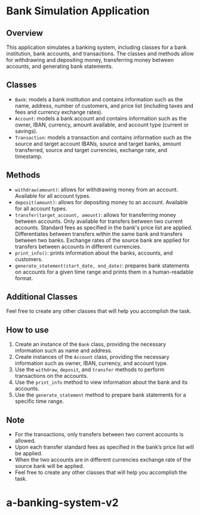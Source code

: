 # Bank Simulation Application

## Overview
This application simulates a banking system, including classes for a bank institution, bank accounts, and transactions. The classes and methods allow for withdrawing and depositing money, transferring money between accounts, and generating bank statements.

## Classes
- `Bank`: models a bank institution and contains information such as the name, address, number of customers, and price list (including taxes and fees and currency exchange rates).
- `Account`: models a bank account and contains information such as the owner, IBAN, currency, amount available, and account type (current or savings).
- `Transaction`: models a transaction and contains information such as the source and target account IBANs, source and target banks, amount transferred, source and target currencies, exchange rate, and timestamp.

## Methods
- `withdraw(amount)`: allows for withdrawing money from an account. Available for all account types.
- `deposit(amount)`: allows for depositing money to an account. Available for all account types.
- `transfer(target_account, amount)`: allows for transferring money between accounts. Only available for transfers between two current accounts. Standard fees as specified in the bank's price list are applied. Differentiates between transfers within the same bank and transfers between two banks. Exchange rates of the source bank are applied for transfers between accounts in different currencies.
- `print_info()`: prints information about the banks, accounts, and customers.
- `generate_statement(start_date, end_date)`: prepares bank statements on accounts for a given time range and prints them in a human-readable format.

## Additional Classes
Feel free to create any other classes that will help you accomplish the task.

## How to use
1. Create an instance of the `Bank` class, providing the necessary information such as name and address.
2. Create instances of the `Account` class, providing the necessary information such as owner, IBAN, currency, and account type.
3. Use the `withdraw`, `deposit`, and `transfer` methods to perform transactions on the accounts.
4. Use the `print_info` method to view information about the bank and its accounts.
5. Use the `generate_statement` method to prepare bank statements for a specific time range.

## Note
- For the transactions, only transfers between two current accounts is allowed.
- Upon each transfer standard fees as specified in the bank’s price list will be applied.
- When the two accounts are in different currencies exchange rate of the source bank will be applied.
- Feel free to create any other classes that will help you accomplish the task.
# a-banking-system-v2
